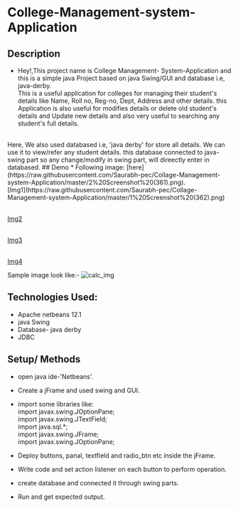 # College-Management-system-Application


## Description
  * Hey!,This project name is College Management- System-Application and this is a simple java Project based on java Swing/GUI and database i.e, java-derby. 
  <br> This is a useful application for colleges for managing their student's details like Name, Roll no, Reg-no, Dept, Address and other details.
  this Application is also useful for modifies details or delete old student's details and Update new details 
  and also very useful  to searching  any student's full details.
  <br>
  Here, We also used databased i.e, 'java derby' for store all details. We can use it to view/refer any student details. this database connected to java-swing part so any change/modify in swing part, will direectly enter in databased.
## Demo
  * Following image: [here](https://raw.githubusercontent.com/Saurabh-pec/Collage-Management-system-Application/master/2%20Screenshot%20(361).png).<br>
  [Img1](https://raw.githubusercontent.com/Saurabh-pec/Collage-Management-system-Application/master/1%20Screenshot%20(362).png)
  
  <br>[Img2](https://raw.githubusercontent.com/Saurabh-pec/Collage-Management-system-Application/master/3%20Screenshot%20(380).png)
  
  <br>[Img3](https://raw.githubusercontent.com/Saurabh-pec/Collage-Management-system-Application/master/Screenshot%20(364).png)
  
  <br>[Img4](https://raw.githubusercontent.com/Saurabh-pec/Collage-Management-system-Application/master/2%20Screenshot%20(361).png)
  
  
  Sample image look like:- 
  ![calc_img](https://raw.githubusercontent.com/Saurabh-pec/College-Management-system-Application/master/rsz_1_screenshot_362.jpg)
## Technologies Used:
  * Apache netbeans 12.1
  * java Swing
  * Database- java derby
  * JDBC
  
  
## Setup/ Methods
* open java ide-'Netbeans'.
* Create a jFrame and used swing and GUI.
* import some libraries 
like: <br> 
       import javax.swing.JOptionPane;<br>
       import javax.swing.JTextField;<br>
       import java.sql.*;<br>
       import javax.swing.JFrame;<br>
       import javax.swing.JOptionPane;<br>

* Deploy buttons, panal, textfield and radio_btn etc inside the jFrame.
* Write code and set action listener on each button to perform operation.
* create database and connected it through swing parts.
* Run and get expected output.
<b>




 
